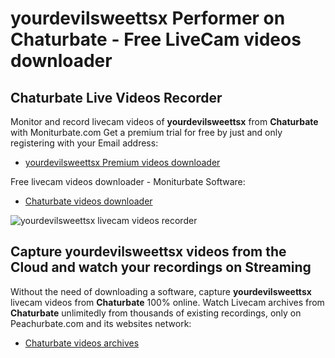 # yourdevilsweettsx Performer on Chaturbate - Free LiveCam videos downloader

## Chaturbate Live Videos Recorder

Monitor and record livecam videos of **yourdevilsweettsx** from **Chaturbate** with Moniturbate.com
Get a premium trial for free by just and only registering with your Email address:
* [yourdevilsweettsx Premium videos downloader](https://moniturbate.com/request-demo-licence-key.html)

Free livecam videos downloader - Moniturbate Software:
* [Chaturbate videos downloader](https://moniturbate.com/moniturbate-download-software.html)

![yourdevilsweettsx livecam videos recorder](https://peachurnet.com/templates/moniturbate-software.png)


## Capture yourdevilsweettsx videos from the Cloud and watch your recordings on Streaming

Without the need of downloading a software, capture **yourdevilsweettsx** livecam videos from **Chaturbate** 100% online.
Watch Livecam archives from **Chaturbate** unlimitedly from thousands of existing recordings, only on Peachurbate.com and its websites network:
* [Chaturbate videos archives](https://peachurnet.com/)